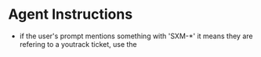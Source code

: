 # Agent Instructions

- if the user's prompt mentions something with 'SXM-*' it means they are refering to a youtrack ticket, use the